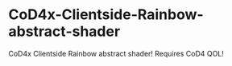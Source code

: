 # CoD4x-Clientside-Rainbow-abstract-shader
 CoD4x Clientside Rainbow abstract shader! Requires CoD4 QOL!

